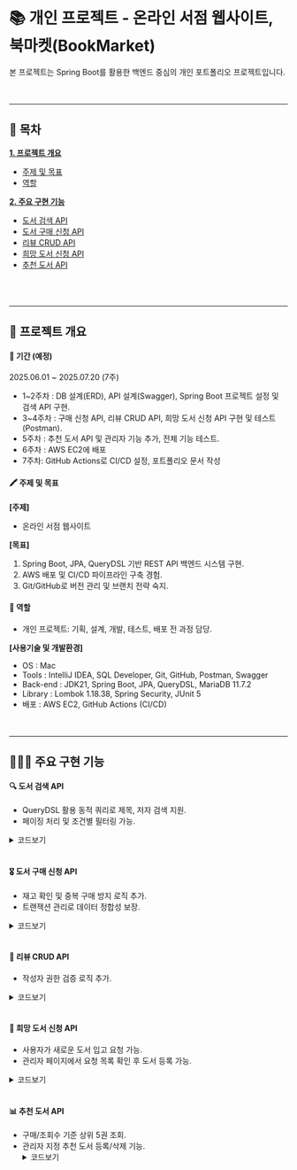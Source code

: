 # 📚 개인 프로젝트 - 온라인 서점 웹사이트, 북마켓(BookMarket)

본 프로젝트는 Spring Boot를 활용한 백엔드 중심의 개인 포트폴리오 프로젝트입니다.
<br/>
<br/>
<br/>
* * *
## 📑 목차
[__1. 프로젝트 개요__](#-프로젝트-개요)
- [주제 및 목표](#-주제-및-목표)
- [역할](#-역할)
  <br/>

[__2. 주요 구현 기능__](#-주요-구현-기능)
- [도서 검색 API](#-도서-검색-API)
- [도서 구매 신청 API](#-도서-구매-신청-API)
- [리뷰 CRUD API](#-리뷰-CRUD-API)
- [희망 도서 신청 API](#-희망-도서-신청-API)
- [추천 도서 API](#-추천-도서-API)
  <br/>
  <br/>
  <br/>
  <br/>

* * *

## 📌 프로젝트 개요
#### 📅 기간 (예정)
2025.06.01 ~ 2025.07.20 (7주)

- 1~2주차 : DB 설계(ERD), API 설계(Swagger), Spring Boot 프로젝트 설정 및 검색 API 구현.
- 3~4주차 : 구매 신청 API, 리뷰 CRUD API, 희망 도서 신청 API 구현 및 테스트(Postman).
- 5주차 : 추천 도서 API 및 관리자 기능 추가, 전체 기능 테스트.
- 6주차 : AWS EC2에 배포
- 7주차: GitHub Actions로 CI/CD 설정, 포트폴리오 문서 작성
  <br/>

#### 🖍 주제 및 목표
__[주제]__
- 온라인 서점 웹사이트
  <br/>

__[목표]__
1. Spring Boot, JPA, QueryDSL 기반 REST API 백엔드 시스템 구현.
2. AWS 배포 및 CI/CD 파이프라인 구축 경험.
3. Git/GitHub로 버전 관리 및 브랜치 전략 숙지.
   <br/>

#### 👥 역할
- 개인 프로젝트: 기획, 설계, 개발, 테스트, 배포 전 과정 담당.
  <br/>

__[사용기술 및 개발환경]__
- OS : Mac
- Tools  :  IntelliJ IDEA, SQL Developer, Git, GitHub, Postman, Swagger
- Back-end  :  JDK21, Spring Boot, JPA, QueryDSL, MariaDB 11.7.2
- Library  :  Lombok 1.18.38, Spring Security, JUnit 5
- 배포  :  AWS EC2, GitHub Actions (CI/CD)
  <br/>
  <br/>
  <br/>

* * *

## 🙋🏻‍♀ 주요 구현 기능
#### 🔍 도서 검색 API

- QueryDSL 활용 동적 쿼리로 제목, 저자 검색 지원.
- 페이징 처리 및 조건별 필터링 가능.
<details>
	<summary>코드보기</summary>

</details> 
<br/>

#### 🎖 도서 구매 신청 API

- 재고 확인 및 중복 구매 방지 로직 추가.
- 트랜잭션 관리로 데이터 정합성 보장.
<details>
	<summary>코드보기</summary>

</details>
<br/>

#### __🔎 리뷰 CRUD API__

- 작성자 권한 검증 로직 추가.
<details>
	<summary>코드보기</summary>

 </details>
<br/>

#### __📖 희망 도서 신청 API__

- 사용자가 새로운 도서 입고 요청 가능.
- 관리자 페이지에서 요청 목록 확인 후 도서 등록 가능.
<details>
	<summary>코드보기</summary>
</details>
<br/>

#### __📊 추천 도서 API__

- 구매/조회수 기준 상위 5권 조회.
- 관리자 지정 추천 도서 등록/삭제 기능.
  <details>
  <summary>코드보기</summary>
</details>
<br/>
<br/>
<br/>
